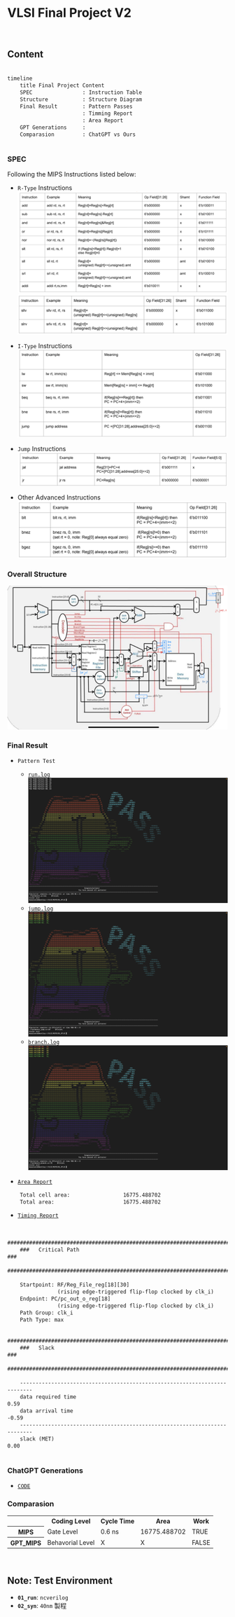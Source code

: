 # VLSI Final Project V2

</br>

## Content

```mermaid

timeline
    title Final Project Content
    SPEC                : Instruction Table
    Structure           : Structure Diagram
    Final Result        : Pattern Passes
                        : Timming Report
                        : Area Report
    GPT Generations     :
    Comparasion         : ChatGPT vs Ours


```

### **SPEC**

Following the MIPS Instructions listed below: 
- `R-Type` Instructions
![RType](SPEC/Instruction/RType.png)
![RType-Advance](SPEC/Instruction/RType-Advance.png)

- `I-Type` Instructions
![IType](SPEC/Instruction/IType.png)

- `Jump` Instructions
![Jump](SPEC/Instruction/Jump.png)

- Other Advanced Instructions
![blt](SPEC/Instruction/others.png)


### **Overall Structure**

![structure](SPEC/Structure/Structure.png)


### **Final Result**

- `Pattern Test`
    - [`run.log`](REPORT/MIPS/01_RTL/run.log)
    ![run](REPORT/MIPS/01_RTL/run.png)
    - [`jump.log`](REPORT/MIPS/01_RTL/jump.log)
    ![jump](REPORT/MIPS/01_RTL/jump.png)
    - [`branch.log`](REPORT/MIPS/01_RTL/branch.log)
    ![branch](REPORT/MIPS/01_RTL/branch.png)


- [`Area Report`](REPORT/MIPS/02_SYN/MIPS.area)

```shell!
    Total cell area:                 16775.488702
    Total area:                      16775.488702
```

- [`Timing Report`](REPORT/MIPS/02_SYN/MIPS.timing)

```shell!

    ##########################################################################
    ###   Critical Path                                                    ###
    ##########################################################################
    
    Startpoint: RF/Reg_File_reg[18][30] 
                (rising edge-triggered flip-flop clocked by clk_i)
    Endpoint: PC/pc_out_o_reg[18]
                (rising edge-triggered flip-flop clocked by clk_i)
    Path Group: clk_i
    Path Type: max

    ##########################################################################
    ###   Slack                                                            ###
    ##########################################################################
    
    --------------------------------------------------------------------------
    data required time                                                 0.59
    data arrival time                                                 -0.59
    --------------------------------------------------------------------------
    slack (MET)                                                        0.00
    
```

### **ChatGPT Generations**
- [`CODE`](GPT_MIPS)



### **Comparasion**

<table>
    <tr>
        <th>                    </th>
        <th> Coding Level       </th>
        <th> Cycle Time         </th>
        <th> Area               </th>
        <th> Work               </th>
    </tr>
    <tr>
        <th> MIPS               </th>
        <td> Gate Level         </td>
        <td> 0.6 ns             </td>
        <td> 16775.488702       </td>
        <td> TRUE               </td>
    </tr>
    <tr>
        <th> GPT_MIPS           </th>
        <td> Behavorial Level   </td>
        <td> X                  </td>
        <td> X                  </td>
        <td> FALSE              </td>
    </tr>
</table>


</br>


## Note: Test Environment

- **`01_run`**: ```ncverilog```
- **`02_syn`**: ```40nm``` 製程









